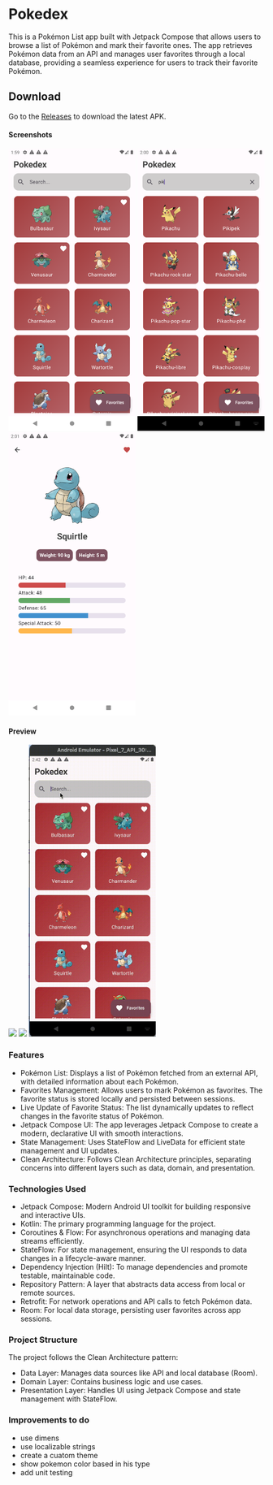 # Pokedex

This is a Pokémon List app built with Jetpack Compose that allows users to browse a list of Pokémon and mark their favorite ones. The app retrieves Pokémon data from an API and manages user favorites through a local database, providing a seamless experience for users to track their favorite Pokémon.

## Download
Go to the [Releases](https://github.com/OscarEscamilla/pokemon_compose/releases/) to download the latest APK.

#### Screenshots

<p float="left"> 
	<img src="/screenshots/Screenshot_1725822053.png" alt="Login" width="250" /> 
	<img src="/screenshots/Screenshot_1725822111.png" alt="SignUp" width="250" /> 
  <img src="/screenshots/Screenshot_1725822161.png" alt="SignUp" width="250" /> 
</p>

#### Preview

<p float="left"> 
	<img src="/screenshots/demo1.gif"  width="250"/>
	<img src="/screenshots/demo2.gif"  width="250"/>
	<img src="/screenshots/demo3.gif"  width="250"/>
</p>



### Features
- Pokémon List: Displays a list of Pokémon fetched from an external API, with detailed information about each Pokémon.
- Favorites Management: Allows users to mark Pokémon as favorites. The favorite status is stored locally and persisted between sessions.
- Live Update of Favorite Status: The list dynamically updates to reflect changes in the favorite status of Pokémon.
- Jetpack Compose UI: The app leverages Jetpack Compose to create a modern, declarative UI with smooth interactions.
- State Management: Uses StateFlow and LiveData for efficient state management and UI updates.
- Clean Architecture: Follows Clean Architecture principles, separating concerns into different layers such as data, domain, and presentation.

### Technologies Used
- Jetpack Compose: Modern Android UI toolkit for building responsive and interactive UIs.
- Kotlin: The primary programming language for the project.
- Coroutines & Flow: For asynchronous operations and managing data streams efficiently.
- StateFlow: For state management, ensuring the UI responds to data changes in a lifecycle-aware manner.
- Dependency Injection (Hilt): To manage dependencies and promote testable, maintainable code.
- Repository Pattern: A layer that abstracts data access from local or remote sources.
- Retrofit: For network operations and API calls to fetch Pokémon data.
- Room: For local data storage, persisting user favorites across app sessions.


### Project Structure

The project follows the Clean Architecture pattern:

- Data Layer: Manages data sources like API and local database (Room).
- Domain Layer: Contains business logic and use cases.
- Presentation Layer: Handles UI using Jetpack Compose and state management with StateFlow.

### Improvements to do 

- use dimens 
- use localizable strings
- create a cuatom theme 
- show pokemon color based in his type 
- add unit testing
